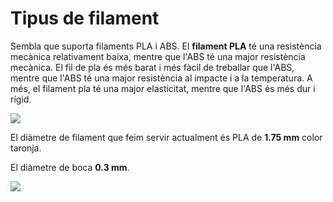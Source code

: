 # Tipus de filament

Sembla que suporta filaments PLA i ABS. El **filament PLA** té una resistència mecànica relativament baixa, mentre que l'ABS té una major resistència mecànica. El fil de pla és més barat i més fàcil de treballar que l'ABS, mentre que l'ABS té una major resistència al impacte i a la temperatura. A més, el filament pla té una major elasticitat, mentre que l'ABS és més dur i rígid.

![](img/2022-12-18-17-23-58.png)

El diàmetre de filament que feim servir actualment és PLA de **1.75 mm** color taronja.

El diàmetre de boca **0.3 mm**.


![](img/2022-12-15-16-47-06.png)